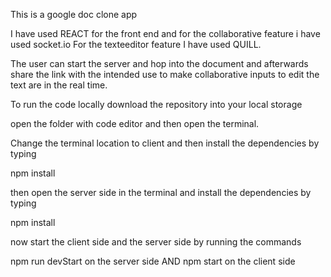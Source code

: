 This is a google doc clone app

I have used REACT for the front end and for the collaborative feature i have used socket.io
For the texteeditor feature I have used QUILL.

The user can start the server and hop into the document and afterwards share the link with the intended
use to make collaborative inputs to edit the text are in the real time.

To run the code locally download the repository into your local storage

open the folder with code editor and then open the terminal.

Change the terminal location to client and then install the dependencies by typing

npm install

then open the server side in the terminal and install the dependencies by typing

npm install

now start the client side and the server side by running the commands

npm run devStart on the server side 
AND
npm start on the client side
